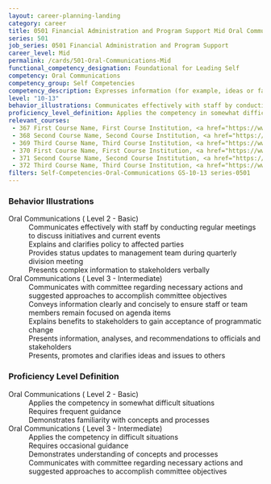 ```yaml
---
layout: career-planning-landing
category: career
title: 0501 Financial Administration and Program Support Mid Oral Communications
series: 501
job_series: 0501 Financial Administration and Program Support
career_level: Mid
permalink: /cards/501-Oral-Communications-Mid
functional_competency_designation: Foundational for Leading Self
competency: Oral Communications
competency_group: Self Competencies
competency_description: Expresses information (for example, ideas or facts) to individuals or groups effectively, taking into account the audience and nature of the information (for example, technical, sensitive, controversial); makes clear and convincing oral presentations; listens to others, attends to nonverbal cues, and responds appropriately
level: "10-13"
behavior_illustrations: Communicates effectively with staff by conducting regular meetings to discuss initiatives and current events ? Explains and clarifies policy to affected parties ? Provides status updates to management team during quarterly division meeting ? Presents complex information to stakeholders verbally ? Communicates with committee regarding necessary actions and suggested approaches to accomplish committee objectives ? Conveys information clearly and concisely to ensure staff or team members remain focused on agenda items ? Explains benefits to stakeholders to gain acceptance of programmatic change ? Presents information, analyses, and recommendations to officials and stakeholders ? Presents, promotes and clarifies ideas and issues to others
proficiency_level_definition: Applies the competency in somewhat difficult situations ? Requires frequent guidance ? Demonstrates familiarity with concepts and processes ? Applies the competency in difficult situations ? Requires occasional guidance ? Demonstrates understanding of concepts and processes ? Communicates with committee regarding necessary actions and suggested approaches to accomplish committee objectives
relevant_courses: 
 - 367 First Course Name, First Course Institution, <a href="https://www.cfo.gov">www.cfo.gov</a>
 - 368 Second Course Name, Second Course Institution, <a href="https://www.cfo.gov">www.cfo.gov</a>
 - 369 Third Course Name, Third Course Institution, <a href="https://www.cfo.gov">www.cfo.gov</a>
 - 370 First Course Name, First Course Institution, <a href="https://www.cfo.gov">www.cfo.gov</a>
 - 371 Second Course Name, Second Course Institution, <a href="https://www.cfo.gov">www.cfo.gov</a>
 - 372 Third Course Name, Third Course Institution, <a href="https://www.cfo.gov">www.cfo.gov</a>
filters: Self-Competencies-Oral-Communications GS-10-13 series-0501
---
```


<div class="desktop:grid-col-6 margin-y-205">
  <div class="border-top-05 bg-white padding-2 shadow-5 height-full members-hover border-1px border-gray-30 border-top-orange radius-lg">
    <h3>Behavior Illustrations</h3>
    <dl class="text-base"><dt>Oral Communications ( Level 2 - Basic)</dt><dd>Communicates effectively with staff by conducting regular meetings to discuss initiatives and current events </dd><dd> Explains and clarifies policy to affected parties </dd><dd> Provides status updates to management team during quarterly division meeting </dd><dd> Presents complex information to stakeholders verbally</dd><dt>Oral Communications ( Level 3 - Intermediate)</dt><dd>Communicates with committee regarding necessary actions and suggested approaches to accomplish committee objectives </dd><dd> Conveys information clearly and concisely to ensure staff or team members remain focused on agenda items </dd><dd> Explains benefits to stakeholders to gain acceptance of programmatic change </dd><dd> Presents information, analyses, and recommendations to officials and stakeholders </dd><dd> Presents, promotes and clarifies ideas and issues to others</dd></dl>
  </div>
</div>
<div class="desktop:grid-col-6 margin-y-205">
  <div class="border-top-05 bg-white padding-2 shadow-5 height-full members-hover border-1px border-gray-30 border-top-orange radius-lg">
    <h3>Proficiency Level Definition</h3>
    <dl class="text-base"><dt>Oral Communications ( Level 2 - Basic)</dt><dd>Applies the competency in somewhat difficult situations </dd><dd> Requires frequent guidance </dd><dd> Demonstrates familiarity with concepts and processes</dd><dt>Oral Communications ( Level 3 - Intermediate)</dt><dd>Applies the competency in difficult situations </dd><dd> Requires occasional guidance </dd><dd> Demonstrates understanding of concepts and processes </dd><dd> Communicates with committee regarding necessary actions and suggested approaches to accomplish committee objectives</dd></dl>
  </div>
</div>
